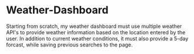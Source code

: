 # Weather-Dashboard

Starting from scratch, my weather dashboard must use multiple weather API's to provide weather information based on the location entered by the user. In addition to current weather conditions, it must also provide a 5-day forcast, while saving previous searches to the page.
